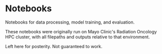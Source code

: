 # Notebooks

Notebooks for data processing, model training, and evaluation.

These notebooks were originally run on Mayo Clinic's Radiation Oncology HPC cluster, with all filepaths and outputs relative to that environment.

Left here for posterity. Not guaranteed to work.
